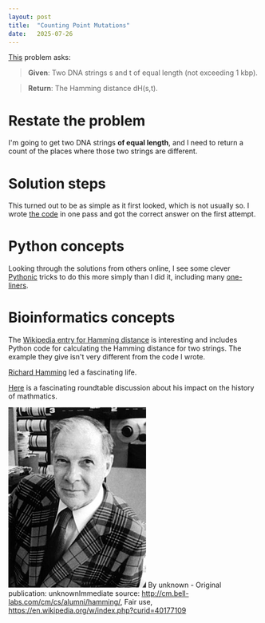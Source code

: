 ```yaml
---
layout: post
title:  "Counting Point Mutations"
date:   2025-07-26
---
```


[This](https://rosalind.info/problems/hamm/) problem asks:

> **Given**: Two DNA strings s and t of equal length (not exceeding 1 kbp).

> **Return**: The Hamming distance dH(s,t).

<!--break-->

# Restate the problem
I'm going to get two DNA strings **of equal length**, and I need to return a count of the places where those two strings are different.

# Solution steps
This turned out to be as simple as it first looked, which is not usually so. I wrote [the code](https://github.com/rmbryan71/rosalind/blob/main/solution-code/hamm.py) in one pass and got the correct answer on the first attempt.

# Python concepts
Looking through the solutions from others online, I see some clever [Pythonic](https://blog.startifact.com/posts/what-is-pythonic/) tricks to do this more simply than I did it, including many [one-liners](https://en.wikipedia.org/wiki/One-liner_program).

# Bioinformatics concepts

The [Wikipedia entry for Hamming distance](https://en.wikipedia.org/wiki/Hamming_distance) is interesting and includes Python code for calculating the Hamming distance for two strings.
The example they give isn't very different from the code I wrote.

[Richard Hamming](https://en.wikipedia.org/wiki/Richard_Hamming) led a fascinating life.

[Here](https://www.notion.com/blog/a-roundtable-on-richard-hamming) is a fascinating roundtable discussion about his impact on the history of mathmatics.

![Richard_Hamming.jpg](../assets/Richard_Hamming.jpg)
By unknown - Original publication: unknownImmediate source: http://cm.bell-labs.com/cm/cs/alumni/hamming/, Fair use, https://en.wikipedia.org/w/index.php?curid=40177109
